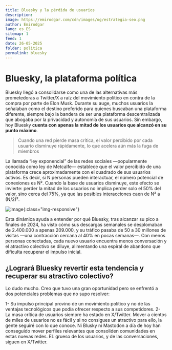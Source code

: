 ```yaml
---
title: Bluesky y la pérdida de usuarios
description: 
image: https://emirodgar.com/cdn/images/og/estrategia-seo.png
author: Emirodgar
lang: es_ES
sitemap: 1
feed: 1
date: 26-05-2025
folder: politica
permalink: bluesky
---
```


# Bluesky, la plataforma política

Bluesky llegó a consolidarse como una de las alternativas más prometedoras a Twitter/X a raíz del movimiento político en contra de la compra por parte de Elon Musk. Durante su auge, muchos usuarios la señalaban como el destino preferido para quienes buscaban una plataforma diferente, siempre bajo la bandera de ser una plataforma descentralizada que abogaba por la privacidad y autonomía de sus usuarios. Sin embargo, hoy Bluesky **cuenta con apenas la mitad de los usuarios que alcanzó en su punto máximo**.

> Cuando una red pierde masa crítica, el valor percibido por cada usuario disminuye rápidamente, lo que acelera aún más la fuga de miembros

La llamada “ley exponencial” de las redes sociales —popularmente conocida como ley de Metcalfe— establece que el valor percibido de una plataforma crece aproximadamente con el cuadrado de sus usuarios activos. Es decir, si N personas pueden interactuar, el número potencial de conexiones es N². Cuando la base de usuarios disminuye, este efecto se invierte: perder la mitad de los usuarios no implica perder solo el 50% del valor, sino cerca del 75%, ya que las posibles interacciones caen de N² a (N/2)².

![image](https://github.com/user-attachments/assets/00f53c3f-de14-43b6-b77f-1a901110b337){:class="img-responsive"}

Esta dinámica ayuda a entender por qué Bluesky, tras alcanzar su pico a finales de 2024, ha visto cómo sus descargas semanales se desplomaban de 2.400.000 a apenas 209.000, y su tráfico pasaba de 50 a 30 millones de visitas —una contracción cercana al 40% en pocas semanas—. Con menos personas conectadas, cada nuevo usuario encuentra menos conversación y el atractivo colectivo se diluye, alimentando una espiral de abandono que dificulta recuperar el impulso inicial.

## ¿Logrará Bluesky revertir esta tendencia y recuperar su atractivo colectivo?

Lo dudo mucho. Creo que tuvo una gran oportunidad pero se enfrentó a dos potenciales problemas que no supo resolver:

1- Su impulso principal provino de un movimiento político y no de las ventajas tecnológicos que podía ofrecer respecto a sus competidores.
2- La masa crítica de usuarios siempre ha estado en X/Twitter. Mover a cientos de miles de usuarios no es fácil y si no consigues un atractivo para ello, la gente seguiré con lo que conoce. Ni Blusky ni Mastodon a día de hoy han conseguido mover perfiles relevantes que consoliden comunidades en estas nuevas redes. EL grueso de los usuarios, y de las conversaciones, siguen en X/Twitter.


